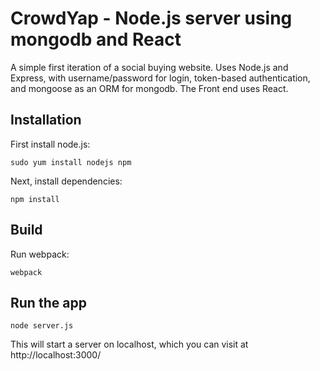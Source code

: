 # CrowdYap - Node.js server using mongodb and React

A simple first iteration of a social buying website. Uses Node.js and Express, with username/password for login, token-based authentication, and mongoose as an ORM for mongodb. The Front end uses React.

## Installation

First install node.js:

```
sudo yum install nodejs npm
```

Next, install dependencies:

```
npm install
```

## Build

Run webpack:

```
webpack
```

## Run the app

```
node server.js
```

This will start a server on localhost, which you can visit at http://localhost:3000/
